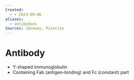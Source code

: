 ```yaml
---
Created:
  - - 2023-09-06
aliases:
  - antibodies
Sources: Janeway, Pixorize
---
```

# Antibody
- Y-shaped immunoglobulin
- Containing Fab (antigen-binding) and Fc (constant) part